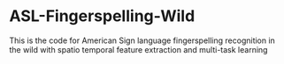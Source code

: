 # ASL-Fingerspelling-Wild
This is the code for American Sign language fingerspelling recognition in the wild with spatio temporal feature extraction and multi-task learning
